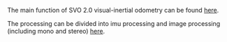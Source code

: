 The main function of SVO 2.0 visual-inertial odometry can be found [here](../svo_ros/src/svo_node.cpp).

The processing can be divided into imu processing and image processing (including mono and stereo) [here](../svo_ros/src/svo_node_base.cpp).